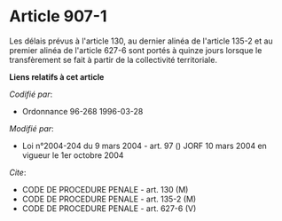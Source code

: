 # Article 907-1

Les délais prévus à l'article 130, au dernier alinéa de l'article 135-2 et au premier alinéa de l'article 627-6 sont portés à
quinze jours lorsque le transfèrement se fait à partir de la collectivité territoriale.

**Liens relatifs à cet article**

_Codifié par_:

  - Ordonnance 96-268 1996-03-28

_Modifié par_:

  - Loi n°2004-204 du 9 mars 2004 - art. 97 () JORF 10 mars 2004 en vigueur le 1er octobre 2004

_Cite_:

  - CODE DE PROCEDURE PENALE - art. 130 (M)
  - CODE DE PROCEDURE PENALE - art. 135-2 (M)
  - CODE DE PROCEDURE PENALE - art. 627-6 (V)

